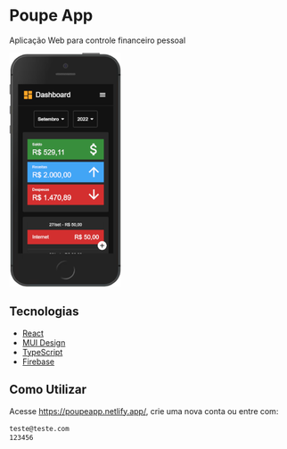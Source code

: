 # Poupe App

Aplicação Web para controle financeiro pessoal

![Tela Inicial do App](./.github/app-home.png)

## Tecnologias

- [React](https://pt-br.reactjs.org/)
- [MUI Design](https://mui.com/)
- [TypeScript](https://www.typescriptlang.org/)
- [Firebase](https://firebase.google.com/)

## Como Utilizar 

Acesse https://poupeapp.netlify.app/, crie uma nova conta ou entre com:

```
teste@teste.com
123456
```
